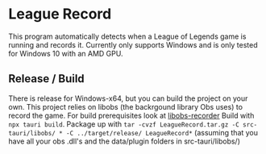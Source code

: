 # League Record

This program automatically detects when a League of Legends game is running and records it.
Currently only supports Windows and is only tested for Windows 10 with an AMD GPU.

## Release / Build

There is release for Windows-x64, but you can build the project on your own.
This project relies on libobs (the backrgound library Obs uses) to record the game.
For build prerequisites look at [libobs-recorder](https://github.com/FFFFFFFXXXXXXX/libobs-recorder)
Build with `npx tauri build`.
Package up with `tar -cvzf LeagueRecord.tar.gz -C src-tauri/libobs/ * -C ../target/release/ LeagueRecord*` (assuming that you have all your obs .dll's and the data/plugin folders in src-tauri/libobs/)